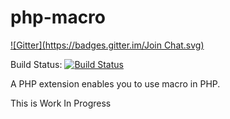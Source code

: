 php-macro
=========
[![Gitter](https://badges.gitter.im/Join Chat.svg)](https://gitter.im/reeze/php-macro?utm_source=badge&utm_medium=badge&utm_campaign=pr-badge&utm_content=badge)

Build Status: [![Build Status](https://secure.travis-ci.org/reeze/php-macro.svg)](http://travis-ci.org/reeze/php-macro)

A PHP extension enables you to use macro in PHP.

This is Work In Progress
